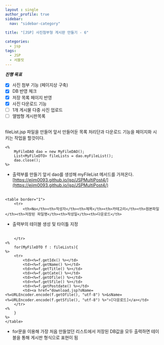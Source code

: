 ```yaml
---
layout : single
author_profile: true
sidebar: 
  nav: "sidebar-category"
  
title: "[JSP] 사진첨부형 게시판 만들기 - 6"

categories:
  - jsp
tags:
  - JSP
  - 서블릿
---
```


***진행 목표***

 - [x] 사진 첨부 기능 (페이지상 구축)
 - [x] DB 반영 체크
 - [x] 저장 목록 페이지 반영
 - [x] 사진 다운로드 기능
 - [ ] 1개 게시물 다중 사진 업로드
 - [ ] 앨범형 게시판목록

<br>
fileList.jsp 파일을 만들어 
앞서 만들어둔 목록 처리단과 다운로드 기능을  페이지화 시키는 작업을 할것이다.

~~~
<%
	MyFileDAO dao = new MyFileDAO();
	List<MyFileDTO> fileLists = dao.myFileList();
	dao.close();
%>
~~~

 - 출력부를 만들기 앞서 dao를 생성해 myFileList 메서드를 가져온다.<br>[https://ejim0093.github.io/jsp/JSPMultiPost4/](https://ejim0093.github.io/jsp/JSPMultiPost4/)<br><br>


~~~
<table border="1">
	<tr>
		<th>No</th><th>작성자</th><th>제목</th><th>카테고리</th><th>원본파일</th><th>저장된 파일명</th><th>작성일</th><th>다운로드</th>
~~~

 - 출력부의 테이블 생성 및 타이틀 지정<br><br>

~~~
	</tr>
<%
	for(MyFileDTO f : fileLists){
%>
	<tr>
		<td><%=f.getIdx() %></td>
		<td><%=f.getName() %></td>
		<td><%=f.getTitle() %></td>
		<td><%=f.getCate() %></td>
		<td><%=f.getOfile() %></td>
		<td><%=f.getSfile() %></td>
		<td><%=f.getPostdate() %></td>
		<td><a href="download.jsp?oName=<%=URLEncoder.encode(f.getOfile(), "utf-8") %>&sName=<%=URLEncoder.encode(f.getSfile(), "utf-8") %>">[다운로드]</a></td>
	</tr>
<%
	}
%>
</table>
~~~

- for문을 이용해 가장 처음 만들었던 리스트에서 저장된 DB값을 모두 출력하면 
테이블을 통해 게시판 형식으로 표현이 됨

